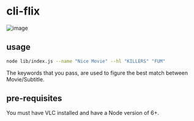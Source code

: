 # cli-flix

![image](https://cloud.githubusercontent.com/assets/771129/20201407/f7a53b58-a79e-11e6-962b-ecc5d28fe817.png)

## usage
```sh
node lib/index.js --name "Nice Movie" --hl "KILLERS" "FUM"
```

The keywords that you pass, are used to figure the best match between Movie/Subtitle.

## pre-requisites

You must have VLC installed and have a Node version of 6+.
